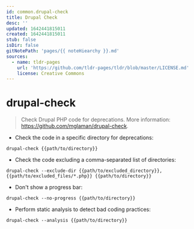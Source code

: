 ```yaml
---
id: common.drupal-check
title: Drupal Check
desc: ''
updated: 1642441815011
created: 1642441815011
stub: false
isDir: false
gitNotePath: 'pages/{{ noteHiearchy }}.md'
sources:
  - name: tldr-pages
    url: 'https://github.com/tldr-pages/tldr/blob/master/LICENSE.md'
    license: Creative Commons
---
```

# drupal-check

> Check Drupal PHP code for deprecations.
> More information: <https://github.com/mglaman/drupal-check>.

- Check the code in a specific directory for deprecations:

`drupal-check {{path/to/directory}}`

- Check the code excluding a comma-separated list of directories:

`drupal-check --exclude-dir {{path/to/excluded_directory}},{{path/to/excluded_files/*.php}} {{path/to/directory}}`

- Don't show a progress bar:

`drupal-check --no-progress {{path/to/directory}}`

- Perform static analysis to detect bad coding practices:

`drupal-check --analysis {{path/to/directory}}`

